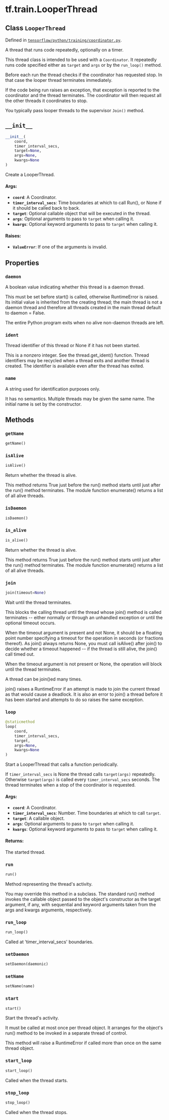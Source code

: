 <div itemscope itemtype="http://developers.google.com/ReferenceObject">
<meta itemprop="name" content="tf.train.LooperThread" />
<meta itemprop="path" content="Stable" />
<meta itemprop="property" content="daemon"/>
<meta itemprop="property" content="ident"/>
<meta itemprop="property" content="name"/>
<meta itemprop="property" content="__init__"/>
<meta itemprop="property" content="getName"/>
<meta itemprop="property" content="isAlive"/>
<meta itemprop="property" content="isDaemon"/>
<meta itemprop="property" content="is_alive"/>
<meta itemprop="property" content="join"/>
<meta itemprop="property" content="loop"/>
<meta itemprop="property" content="run"/>
<meta itemprop="property" content="run_loop"/>
<meta itemprop="property" content="setDaemon"/>
<meta itemprop="property" content="setName"/>
<meta itemprop="property" content="start"/>
<meta itemprop="property" content="start_loop"/>
<meta itemprop="property" content="stop_loop"/>
</div>

# tf.train.LooperThread

## Class `LooperThread`





Defined in [`tensorflow/python/training/coordinator.py`](https://www.tensorflow.org/code/tensorflow/python/training/coordinator.py).

A thread that runs code repeatedly, optionally on a timer.

This thread class is intended to be used with a `Coordinator`.  It repeatedly
runs code specified either as `target` and `args` or by the `run_loop()`
method.

Before each run the thread checks if the coordinator has requested stop.  In
that case the looper thread terminates immediately.

If the code being run raises an exception, that exception is reported to the
coordinator and the thread terminates.  The coordinator will then request all
the other threads it coordinates to stop.

You typically pass looper threads to the supervisor `Join()` method.

<h2 id="__init__"><code>__init__</code></h2>

``` python
__init__(
    coord,
    timer_interval_secs,
    target=None,
    args=None,
    kwargs=None
)
```

Create a LooperThread.

#### Args:

* <b>`coord`</b>: A Coordinator.
* <b>`timer_interval_secs`</b>: Time boundaries at which to call Run(), or None
    if it should be called back to back.
* <b>`target`</b>: Optional callable object that will be executed in the thread.
* <b>`args`</b>: Optional arguments to pass to `target` when calling it.
* <b>`kwargs`</b>: Optional keyword arguments to pass to `target` when calling it.


#### Raises:

* <b>`ValueError`</b>: If one of the arguments is invalid.



## Properties

<h3 id="daemon"><code>daemon</code></h3>

A boolean value indicating whether this thread is a daemon thread.

This must be set before start() is called, otherwise RuntimeError is
raised. Its initial value is inherited from the creating thread; the
main thread is not a daemon thread and therefore all threads created in
the main thread default to daemon = False.

The entire Python program exits when no alive non-daemon threads are
left.

<h3 id="ident"><code>ident</code></h3>

Thread identifier of this thread or None if it has not been started.

This is a nonzero integer. See the thread.get_ident() function. Thread
identifiers may be recycled when a thread exits and another thread is
created. The identifier is available even after the thread has exited.

<h3 id="name"><code>name</code></h3>

A string used for identification purposes only.

It has no semantics. Multiple threads may be given the same name. The
initial name is set by the constructor.



## Methods

<h3 id="getName"><code>getName</code></h3>

``` python
getName()
```



<h3 id="isAlive"><code>isAlive</code></h3>

``` python
isAlive()
```

Return whether the thread is alive.

This method returns True just before the run() method starts until just
after the run() method terminates. The module function enumerate()
returns a list of all alive threads.

<h3 id="isDaemon"><code>isDaemon</code></h3>

``` python
isDaemon()
```



<h3 id="is_alive"><code>is_alive</code></h3>

``` python
is_alive()
```

Return whether the thread is alive.

This method returns True just before the run() method starts until just
after the run() method terminates. The module function enumerate()
returns a list of all alive threads.

<h3 id="join"><code>join</code></h3>

``` python
join(timeout=None)
```

Wait until the thread terminates.

This blocks the calling thread until the thread whose join() method is
called terminates -- either normally or through an unhandled exception
or until the optional timeout occurs.

When the timeout argument is present and not None, it should be a
floating point number specifying a timeout for the operation in seconds
(or fractions thereof). As join() always returns None, you must call
isAlive() after join() to decide whether a timeout happened -- if the
thread is still alive, the join() call timed out.

When the timeout argument is not present or None, the operation will
block until the thread terminates.

A thread can be join()ed many times.

join() raises a RuntimeError if an attempt is made to join the current
thread as that would cause a deadlock. It is also an error to join() a
thread before it has been started and attempts to do so raises the same
exception.

<h3 id="loop"><code>loop</code></h3>

``` python
@staticmethod
loop(
    coord,
    timer_interval_secs,
    target,
    args=None,
    kwargs=None
)
```

Start a LooperThread that calls a function periodically.

If `timer_interval_secs` is None the thread calls `target(args)`
repeatedly.  Otherwise `target(args)` is called every `timer_interval_secs`
seconds.  The thread terminates when a stop of the coordinator is
requested.

#### Args:

* <b>`coord`</b>: A Coordinator.
* <b>`timer_interval_secs`</b>: Number. Time boundaries at which to call `target`.
* <b>`target`</b>: A callable object.
* <b>`args`</b>: Optional arguments to pass to `target` when calling it.
* <b>`kwargs`</b>: Optional keyword arguments to pass to `target` when calling it.


#### Returns:

The started thread.

<h3 id="run"><code>run</code></h3>

``` python
run()
```

Method representing the thread's activity.

You may override this method in a subclass. The standard run() method
invokes the callable object passed to the object's constructor as the
target argument, if any, with sequential and keyword arguments taken
from the args and kwargs arguments, respectively.

<h3 id="run_loop"><code>run_loop</code></h3>

``` python
run_loop()
```

Called at 'timer_interval_secs' boundaries.

<h3 id="setDaemon"><code>setDaemon</code></h3>

``` python
setDaemon(daemonic)
```



<h3 id="setName"><code>setName</code></h3>

``` python
setName(name)
```



<h3 id="start"><code>start</code></h3>

``` python
start()
```

Start the thread's activity.

It must be called at most once per thread object. It arranges for the
object's run() method to be invoked in a separate thread of control.

This method will raise a RuntimeError if called more than once on the
same thread object.

<h3 id="start_loop"><code>start_loop</code></h3>

``` python
start_loop()
```

Called when the thread starts.

<h3 id="stop_loop"><code>stop_loop</code></h3>

``` python
stop_loop()
```

Called when the thread stops.



